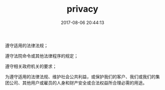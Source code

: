 ﻿---
title: privacy
date: 2017-08-06 20:44:13
---


遵守适用的法律法规；

遵守法院命令或其他法律程序的规定；

遵守相关政府机关的要求；

为遵守适用的法律法规、维护社会公共利益，或保护我们的客户、我们或我们的集团公司、其他用户或雇员的人身和财产安全或合法权益所合理必需的用途。